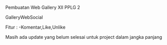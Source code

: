 Pembuatan Web Gallery XII PPLG 2

GalleryWebSocial

Fitur :
-Komentar,Like,Unlike

Masih ada update yang belum selesai untuk project dalam jangka panjang

